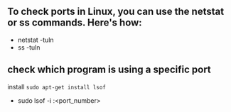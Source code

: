 ## To check ports in Linux, you can use the netstat or ss commands. Here's how:
- netstat -tuln
- ss -tuln

## check which program is using a specific port
install `sudo apt-get install lsof`
- sudo lsof -i :<port_number>

